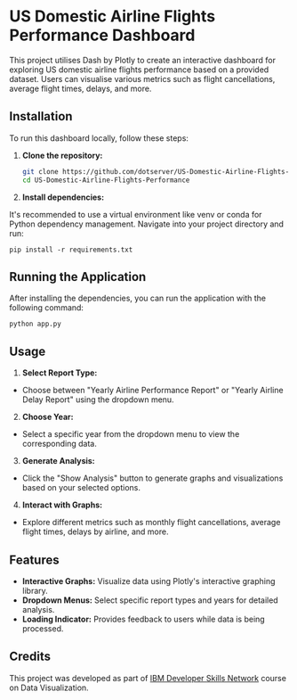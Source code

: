 # US Domestic Airline Flights Performance Dashboard

This project utilises Dash by Plotly to create an interactive dashboard for exploring US domestic airline flights performance based on a provided dataset. Users can visualise various metrics such as flight cancellations, average flight times, delays, and more.

## Installation

To run this dashboard locally, follow these steps:

1. **Clone the repository:**

   ```bash
   git clone https://github.com/dotserver/US-Domestic-Airline-Flights-Performance.git
   cd US-Domestic-Airline-Flights-Performance

2. **Install dependencies:**

It's recommended to use a virtual environment like venv or conda for Python dependency management. Navigate into your project directory and run:

    pip install -r requirements.txt

## Running the Application

After installing the dependencies, you can run the application with the following command:

    python app.py


## Usage

1. **Select Report Type:**

- Choose between "Yearly Airline Performance Report" or "Yearly Airline Delay Report" using the dropdown menu.

2. **Choose Year:**

- Select a specific year from the dropdown menu to view the corresponding data.

3. **Generate Analysis:**

- Click the "Show Analysis" button to generate graphs and visualizations based on your selected options.

4. **Interact with Graphs:**

- Explore different metrics such as monthly flight cancellations, average flight times, delays by airline, and more.

## Features

- **Interactive Graphs:** Visualize data using Plotly's interactive graphing library.
- **Dropdown Menus:** Select specific report types and years for detailed analysis.
- **Loading Indicator:** Provides feedback to users while data is being processed.

## Credits

This project was developed as part of [IBM Developer Skills Network](https://developer.ibm.com/courses/) course on Data Visualization.